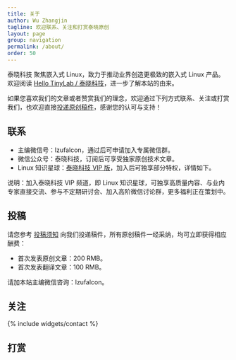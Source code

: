 ```yaml
---
title: 关于
author: Wu Zhangjin
tagline: 欢迎联系、关注和打赏泰晓原创
layout: page
group: navigation
permalink: /about/
order: 50
---
```


泰晓科技 聚焦嵌入式 Linux，致力于推动业界创造更极致的嵌入式 Linux 产品。欢迎阅读 [Hello TinyLab / 泰晓科技](/hello-tinylab)，进一步了解本站的由来。

如果您喜欢我们的文章或者赞赏我们的理念，欢迎通过下列方式联系、关注或打赏我们，也欢迎直接[投递原创稿件](/post)，感谢您的认可与支持！

## 联系

* 主编微信号：lzufalcon，通过后可申请加入专属微信群。
* 微信公众号：泰晓科技，订阅后可享受独家原创技术文章。
* Linux 知识星球：[泰晓科技 VIP 版](https://t.zsxq.com/uB2vJyF)，加入后可独享部分特权，详情如下。

说明：加入泰晓科技 VIP 频道，即 Linux 知识星球，可独享高质量内容、与业内专家直接交流、参与不定期研讨会、加入高阶微信讨论群，更多福利正在策划中。

## 投稿

请您参考 [投稿须知](http://tinylab.org/post) 向我们投递稿件，所有原创稿件一经采纳，均可立即获得相应酬费：

* 首次发表原创文章：200 RMB。
* 首次发表翻译文章：100 RMB。

请加本站主编微信咨询：lzufalcon。

## 关注

{% include widgets/contact %}

## 打赏

<!-- {% include widgets/sponsor %} -->

